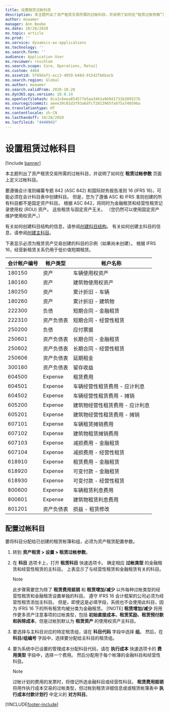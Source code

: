 ```yaml
---
title: 设置租赁过帐科目
description: 本主题列出了资产租赁交易所需的过帐科目，并说明了如何在“租赁过帐参数”页面上定义过帐科目。
author: moaamer
manager: Ann Beebe
ms.date: 10/28/2020
ms.topic: article
ms.prod: ''
ms.service: dynamics-ax-applications
ms.technology: ''
ms.search.form: ''
audience: Application User
ms.reviewer: roschlom
ms.search.scope: Core, Operations, Retail
ms.custom: 4464
ms.assetid: 5f89daf1-acc2-4959-b48d-91542fb6bacb
ms.search.region: Global
ms.author: moaamer
ms.search.validFrom: 2020-10-28
ms.dyn365.ops.version: 10.0.14
ms.openlocfilehash: 8ca1c6eea854577e5aa34b1a9b9d1731b209527b
ms.sourcegitcommit: aeee39c01d3f93a6dfcf2013965fa975a740596a
ms.translationtype: HT
ms.contentlocale: zh-CN
ms.lasthandoff: 10/28/2020
ms.locfileid: "4440943"
---
```

# <a name="set-up-lease-posting-accounts"></a>设置租赁过帐科目

[!include [banner](../includes/banner.md)]

本主题列出了资产租赁交易所需的过帐科目，并说明了如何在 **租赁过帐参数** 页面上定义过帐科目。

要遵循会计准则编纂专题 842 (ASC 842) 和国际财务报告准则 16 (IFRS 16)，可能必须在会计科目表中创建科目。 但是，您为了遵循 ASC 和 IFRS 准则创建的所有科目都不是固定资产科目。 根据 ASC 842，将同时为金融租赁和经营性租赁记录使用权 (ROU) 资产。 这些租赁与固定资产无关。 （您仍然可以使用固定资产维护使用权资产。）

有关如何创建科目结构的信息，请参阅[创建科目结构](../general-ledger/tasks/create-account-structures.md)。 有关如何创建主科目的信息，请参阅[创建主科目](../general-ledger/tasks/create-main-account.md)。

下表显示必须为租赁资产交易创建的科目的示例（如果尚未创建）。 根据 IFRS 16，经营新租赁关系仍用于低价值短期租赁。

| 会计帐户编号 | 帐户类型  | 帐户名称                                          |
|-----------------------|---------------|-------------------------------------------------------|
| 180150                | 资产         | 车辆使用权资产                                     |
| 180160                | 资产         | 建筑物使用权资产                                    |
| 180250                | 资产         | 累计折旧 - 车辆                   |
| 180260                | 资产         | 累计折旧 - 建筑物                  |
| 222300                | 负债     | 短期合同 - 金融租赁                |
| 222310                | 资产负债表 | 短期合同 - 经营性租赁              |
| 250200                | 负债     | 应付票据                                         |
| 250601                | 资产负债表 | 长期合同 - 金融租赁                 |
| 250602                | 资产负债表 | 长期合同 - 经营性租赁               |
| 250606                | 资产负债表 | 延期租金                                         |
| 300160                | 资产负债表 | 留存收益                                     |
| 604500                | Expense       | 租赁费用                                         |
| 604501                | Expense       | 车辆经营性租赁费用 - 应计利息  |
| 604502                | Expense       | 车辆经营性租赁费用 - 摊销        |
| 605200                | Expense       | 建筑物经营性租赁费用 - 应计利息 |
| 605201                | Expense       | 建筑物经营性租赁费用 - 摊销       |
| 607101                | Expense       | 车辆租赁摊销费用                    |
| 607102                | Expense       | 建筑物租赁摊销费用                   |
| 607103                | Expense       | 减损费用 - 金融租赁                   |
| 607104                | Expense       | 减损费用 - 经营性租赁                 |
| 618910                | Expense       | 租赁费用 - 金融租赁                        |
| 618920                | Expense       | 可变付款 - 金融租赁                    |
| 618930                | Expense       | 可变付款 - 经营性租赁                  |
| 800600                | Expense       | 车辆租赁利息费用                        |
| 800601                | Expense       | 建筑物租赁利息费用                       |
| 801201                | 资产负债表 | 损益 - 租赁修改                      |

## <a name="configure-posting-accounts"></a>配置过帐科目

要将科目分配给已创建的租赁帐簿和组，必须为资产租赁配置参数。

1. 转到 **资产租赁 \> 设置 \> 租赁过帐参数**。
2. 在 **科目** 选项卡上，打开 **租赁科目** 快速选项卡。 确定相应 **过帐类型** 的金融租赁和经营性租赁的主科目。 上表显示了与经营性租赁和金融租赁有关的科目。

    > [!NOTE]
    > 此步骤需要您为除了 **租赁费用抵销** 和 **租赁增加/减少** 以外每种过帐类型的经营性租赁和金融租赁设置单独的科目。 遵守 IFRS 16 会计框架的公司必须为经营性租赁添加主科目。 但是，即使这是必填字段，系统也不会使用此科目，因为 IFRS 16 下的所有租赁均被分类为金融租赁。
    >[!NOTE]
    > **租赁增加/减少** 将用作更多资产注意事项的过帐类型，包括 **初始直接成本、租赁奖励、租赁预付款和拆除成本**，但是过帐到默认为 **租赁资产** 的使用权资产主科目。        
    
3. 要选择与主科目对应的特定租赁组，请在 **科目代码** 字段中选择 **组**。 然后，在 **科目/组编号** 字段中，选择要分配给主科目的租赁组。
4. 要为系统中已设置的管理成本分配科目代码，请在 **执行成本** 快速选项卡的 **费用类型** 字段中，选择一个费用。 然后分配用于每个帐簿的金融科目和经营性科目。

    > [!NOTE]
    > 过帐计划的费用的发票时，将借记所选金融科目或经营性科目。
    > **租赁费用抵销** 将用作执行成本交易的过帐类型，但过帐到租赁详细信息或或租赁帐簿表中 **执行成本付款计划行** 中定义的 **对方科目**。   


[!INCLUDE[footer-include](../../includes/footer-banner.md)]